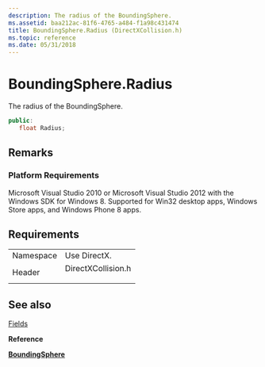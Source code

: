 ```yaml
---
description: The radius of the BoundingSphere.
ms.assetid: baa212ac-81f6-4765-a484-f1a98c431474
title: BoundingSphere.Radius (DirectXCollision.h)
ms.topic: reference
ms.date: 05/31/2018
---
```


# BoundingSphere.Radius

The radius of the BoundingSphere.


```C++
public:
   float Radius;
```



## Remarks

### Platform Requirements

Microsoft Visual Studio 2010 or Microsoft Visual Studio 2012 with the Windows SDK for Windows 8. Supported for Win32 desktop apps, Windows Store apps, and Windows Phone 8 apps.

## Requirements



|                      |                                                                                               |
|----------------------|-----------------------------------------------------------------------------------------------|
| Namespace<br/> | Use DirectX.<br/>                                                                       |
| Header<br/>    | <dl> <dt>DirectXCollision.h</dt> </dl> |



## See also

<dl> <dt>

[Fields](boundingsphere-fields.md)
</dt> <dt>

**Reference**
</dt> <dt>

[**BoundingSphere**](/windows/win32/api/directxcollision/ns-directxcollision-boundingsphere)
</dt> </dl>

 

 
